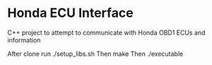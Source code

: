 # Honda ECU Interface
C++ project to attempt to communicate with Honda OBD1 ECUs and information

After clone run ./setup_libs.sh
Then make
Then ./executable
